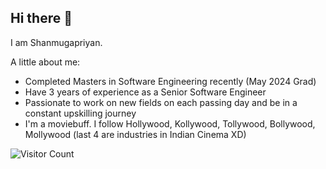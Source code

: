 ## Hi there 👋

I am Shanmugapriyan. 

A little about me:
- Completed Masters in Software Engineering recently (May 2024 Grad)
- Have 3 years of experience as a Senior Software Engineer
- Passionate to work on new fields on each passing day and be in a constant upskilling journey
- I'm a moviebuff. I follow Hollywood, Kollywood, Tollywood, Bollywood, Mollywood (last 4 are industries in Indian Cinema XD)

![Visitor Count](https://profile-counter.glitch.me/shanmugapriyan98/count.svg)
<!--
**shanmugapriyan98/shanmugapriyan98** is a ✨ _special_ ✨ repository because its `README.md` (this file) appears on your GitHub profile.

Here are some ideas to get you started:

- 🔭 I’m currently working on ...
- 🌱 I’m currently learning ...
- 👯 I’m looking to collaborate on ...
- 🤔 I’m looking for help with ...
- 💬 Ask me about ...
- 📫 How to reach me: ...
- 😄 Pronouns: ...
- ⚡ Fun fact: ...
-->
